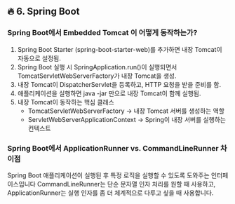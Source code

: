 ## 🔥 6. Spring Boot


### Spring Boot에서 Embedded Tomcat 이 어떻게 동작하는가?
1. Spring Boot Starter (spring-boot-starter-web)를 추가하면 내장 Tomcat이 자동으로 설정됨.
2. Spring Boot 실행 시 SpringApplication.run()이 실행되면서 TomcatServletWebServerFactory가 내장 Tomcat을 생성.
3. 내장 Tomcat이 DispatcherServlet을 등록하고, HTTP 요청을 받을 준비를 함.
4. 애플리케이션을 실행하면 java -jar 만으로 내장 Tomcat이 함께 실행됨.
5. 내장 Tomcat이 동작하는 핵심 클래스
   - TomcatServletWebServerFactory → 내장 Tomcat 서버를 생성하는 역할
   - ServletWebServerApplicationContext → Spring이 내장 서버를 실행하는 컨텍스트

###  Spring Boot에서 ApplicationRunner vs. CommandLineRunner 차이점
Spring Boot 애플리케이션이 실행된 후 특정 로직을 실행할 수 있도록 도와주는 인터페이스입니다
CommandLineRunner는 단순 문자열 인자 처리를 원할 때 사용하고, ApplicationRunner는 실행 인자를 좀 더 체계적으로 다루고 싶을 때 사용합니다.

